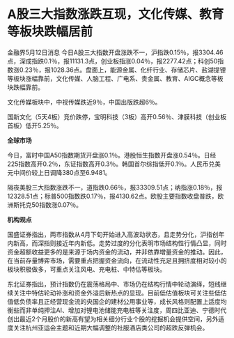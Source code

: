 # A股三大指数涨跌互现，文化传媒、教育等板块跌幅居前

金融界5月12日消息
今日A股三大指数开盘涨跌不一，沪指跌0.15％，报3304.46点，深成指跌0.1％，报11131.3点，创业板指涨0.04％，报2277.42点；科创50指数涨0.23％，报1028.36点。盘面上，能源金属、化纤行业、存储芯片、盐湖提锂等板块涨幅靠前，文化传媒、人脑工程、广电系、贵金属、教育、AIGC概念等板块跌幅靠前。

文化传媒板块中，中视传媒跌近9％，中国出版跌超6％。

国新文化（5天4板）竞价跌停，宝明科技（3板）高开0.56％、津膜科技（创业板首板）低开5.25％。

**全球市场**

今日，富时中国A50指数期货开盘涨0.1％。港股恒生指数开盘涨0.54％。日经225指数高开0.2％，东证指数高开0.3％。韩国首尔综指低开0.1％。人民币兑美元中间价较上日调降380点至6.9481。

隔夜美股三大指数涨跌不一，道指跌0.66％，报33309.51点；纳指涨0.18％，报12328.51点；标普500指数跌0.17％，报4130.62点。欧股主要指数收盘普跌，欧洲斯托克50指数涨0.07％。

**机构观点**

国盛证券指出，两市指数从4月下旬开始进入高波动状态，且走势分化，沪指创年内新高，而深指则接近年内新低。走势过度的分化表明市场结构性行情凸显，同时资金超额收益更多的是来源于场内资金的流动，并非依靠增量资金的推动。因此，在当前存量博弈市场，需要重点把握资金流向，在流动性充足且拥挤度相对较小的板块积极做多，可重点关注风电、充电桩、中特估等板块。

东北证券指出，预计指数仍在震荡格局中、市场仍在结构行情中轮动演绎，短线继续关注中特估轮动补涨和资金外溢后新热点的显现。目前低估值板块可关注些低估值低负债率且正经营现金流的央国企的建材公用事业等，成长风格则配置上适度均衡些而非单纯押注AI、增加对锂电池储能充电桩等关注度，周四比亚迪、宁德时代创出最近2个月股价的新高有望为相关细分行业个股的挖掘机会提供空间，另外适度关注杭州亚运会主题和近期大幅调整的社服酒店类公司的超跌反弹机会。

